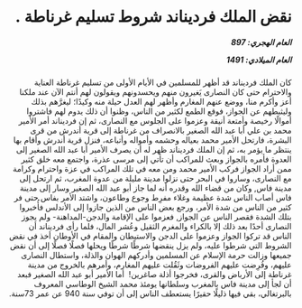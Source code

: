 <h1 dir="rtl">نقض الملك فرديناند شروط تسليم غرناطة .</h1>

<h5 dir="rtl">العام الهجري:  897

العام الميلادي: 1491

</h5>

<p dir="rtl">كان الملك فرديناند قد أظهر للمسلمين في الأيام الأولى من تسليم غرناطة العناية والاحترام حتى كان النصارى يَغيرون منهم ويحسدونهم ويقولون لهم أنتم الآن عند ملكنا أعز وأكرم منا، ووضع عنهم المغارم وأظهر لهم العدل حيلة منه وكيدًا؛ ليغرَّهم بذلك وليثبطهم عن الجواز، فوقع الطمع لكثير من الناس، وظنوا أن ذلك يدوم لهم فاشتروا أموالًا رخيصة وأمتعة أنيقة وعزموا على الجلوس مع النصارى، ثم إن فرديناند أمر الأمير محمد بن علي أبا عبد الله الصغير بالانصراف من غرناطة إلى قرية أندرش من قرى البشرة، فارتحل الأمير محمد بعياله وحشمه وأمواله وأتباعه، فنزل قرية أندرش وأقام بها ينتظر ما يؤمر به، ثم إن الملك فرديناند ظهر له أن يصرف الأمير أبا عبد الله الصغير إلى العدوة فأمره بالجواز وبعث للمراكب أن تأتي إلى مرسى عذرة، واجتمع معه خلق كثير ممن أراد الجواز فركب الأمير محمد ومن معه في تلك المراكب في عزة واحترام وكرامة مع النصارى، وساروا في البحر حتى نزلوا مدينة مليلة من عدوة المغرب، ثم ارتحل إلى مدينة فاس, وكان من قضاء الله وقدره أنه لما جاز أبو عبد الله الصغير وسار إلى مدينة فاس أصاب الناس شدة عظيمة وغلاء مفرِط وجوع وطاعون، واشتد الأمر بفاس حتى فر كثير من الناس من شدة الأمر، ورجع بعض الناس من الذين جازوا إلى الأندلس فأُخبروا بتلك الشدة فقصر الناس عن الجواز, فعزموا على الإقامة والدجن-المداهنة- ولم يجوز النصارى أحدًا بعد ذلك إلا بالكراء والمغرم الثقيل وعُشر المال، فلما رأى فرديناند أن الناس قد تركوا الجواز وعزموا على الدجن والاستيطان والمقام في الأوطان أخذ في نقض الشروط التي شرطوا عليه، ولم يزل ينقضها شرطًا شرطًا ويحلها فصلًا فصلًا إلى أن نقض جميعها وزالت حرمة الإسلام عن المسلمين وأدركهم الهوان والذلة، واستطال النصارى عليهم، وفُرِضت عليهم الفروضات وثَقُلت عليهم المغارم، وأمرهم بالخروج من مدينة غرناطة إلى الأرباض والقرى، فخرجوا أذلة صاغرين!
 أما الأمير أبو عبد الله الصغير فبعد أن لجأ إلى مدينة فاس بالمغرب وسلطانها يومئذ محمد الشيخ الوطاسي المعروف بالبرتغالي، بقي فيها ذليلًا حقيرًا يستعطف الناس إلى أن توفي سنة 940 عن عمر 73سنة.</p></br>

